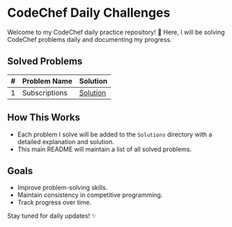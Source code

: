 # CodeChef Daily Challenges

Welcome to my CodeChef daily practice repository! 🚀 Here, I will be solving CodeChef problems daily and documenting my progress.

## Solved Problems

| # | Problem Name    | Solution                                       |
|---|---------------|------------------------------------------------|
| 1 | Subscriptions | [Solution](<Solutions/Difficulty 504/READme.md>) |

## How This Works
- Each problem I solve will be added to the `Solutions` directory with a detailed explanation and solution.
- This main README will maintain a list of all solved problems.

## Goals
- Improve problem-solving skills.
- Maintain consistency in competitive programming.
- Track progress over time.

Stay tuned for daily updates! ✨
